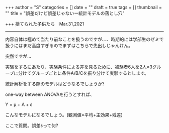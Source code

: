 +++
author = "S"
categories = []
date = ""
draft = true
tags = []
thumbnail = ""
title = "誤差だけど誤差じゃないー統計モデルの落とし穴"

+++
捨てられた子供たち　Mar.31,2021

***

内容自体は極めて当たり前なことを扱うのですが、、、時期的には学部生のゼミで扱うにはまだ高度すぎるのでまずはこちらで先出しじゃんけん。

突然ですが…

実験をするにあたり、実験条件による差を見るために、被験者6人を2人×3グループに分けてグループごとに条件A/B/Cを振り分けて実験するとします。

統計解析をする際のモデルはどうなるでしょうか?

one-way between ANOVAを行うとすれば、

Y = μ + A + ε

こんなモデルになるでしょう。(観測値=平均+主効果+残差)

ここで質問。誤差εって何?